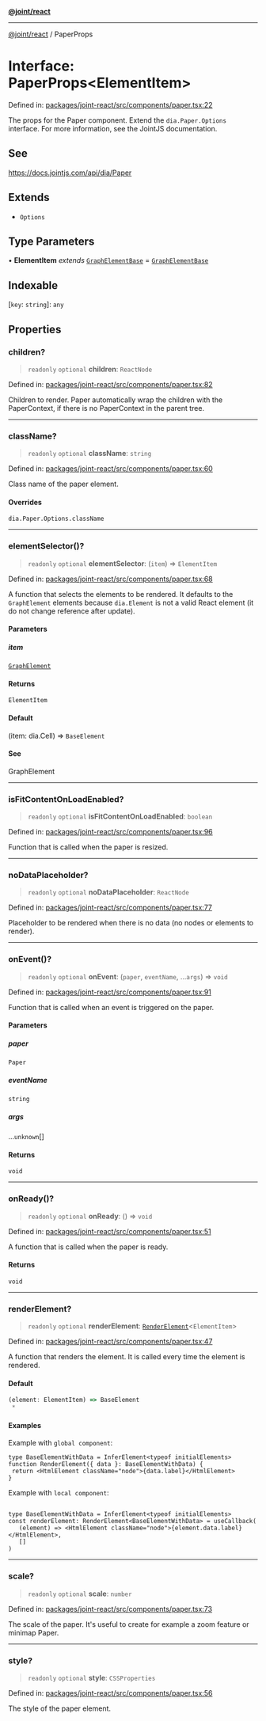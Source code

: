 [**@joint/react**](../README.md)

***

[@joint/react](../README.md) / PaperProps

# Interface: PaperProps\<ElementItem\>

Defined in: [packages/joint-react/src/components/paper.tsx:22](https://github.com/samuelgja/joint/blob/main/packages/joint-react/src/components/paper.tsx#L22)

The props for the Paper component. Extend the `dia.Paper.Options` interface.
For more information, see the JointJS documentation.

## See

https://docs.jointjs.com/api/dia/Paper

## Extends

- `Options`

## Type Parameters

• **ElementItem** *extends* [`GraphElementBase`](GraphElementBase.md) = [`GraphElementBase`](GraphElementBase.md)

## Indexable

\[`key`: `string`\]: `any`

## Properties

### children?

> `readonly` `optional` **children**: `ReactNode`

Defined in: [packages/joint-react/src/components/paper.tsx:82](https://github.com/samuelgja/joint/blob/main/packages/joint-react/src/components/paper.tsx#L82)

Children to render. Paper automatically wrap the children with the PaperContext, if there is no PaperContext in the parent tree.

***

### className?

> `readonly` `optional` **className**: `string`

Defined in: [packages/joint-react/src/components/paper.tsx:60](https://github.com/samuelgja/joint/blob/main/packages/joint-react/src/components/paper.tsx#L60)

Class name of the paper element.

#### Overrides

`dia.Paper.Options.className`

***

### elementSelector()?

> `readonly` `optional` **elementSelector**: (`item`) => `ElementItem`

Defined in: [packages/joint-react/src/components/paper.tsx:68](https://github.com/samuelgja/joint/blob/main/packages/joint-react/src/components/paper.tsx#L68)

A function that selects the elements to be rendered.
It defaults to the `GraphElement` elements because `dia.Element` is not a valid React element (it do not change reference after update).

#### Parameters

##### item

[`GraphElement`](GraphElement.md)

#### Returns

`ElementItem`

#### Default

(item: dia.Cell) => `BaseElement`

#### See

GraphElement<Data>

***

### isFitContentOnLoadEnabled?

> `readonly` `optional` **isFitContentOnLoadEnabled**: `boolean`

Defined in: [packages/joint-react/src/components/paper.tsx:96](https://github.com/samuelgja/joint/blob/main/packages/joint-react/src/components/paper.tsx#L96)

Function that is called when the paper is resized.

***

### noDataPlaceholder?

> `readonly` `optional` **noDataPlaceholder**: `ReactNode`

Defined in: [packages/joint-react/src/components/paper.tsx:77](https://github.com/samuelgja/joint/blob/main/packages/joint-react/src/components/paper.tsx#L77)

Placeholder to be rendered when there is no data (no nodes or elements to render).

***

### onEvent()?

> `readonly` `optional` **onEvent**: (`paper`, `eventName`, ...`args`) => `void`

Defined in: [packages/joint-react/src/components/paper.tsx:91](https://github.com/samuelgja/joint/blob/main/packages/joint-react/src/components/paper.tsx#L91)

Function that is called when an event is triggered on the paper.

#### Parameters

##### paper

`Paper`

##### eventName

`string`

##### args

...`unknown`[]

#### Returns

`void`

***

### onReady()?

> `readonly` `optional` **onReady**: () => `void`

Defined in: [packages/joint-react/src/components/paper.tsx:51](https://github.com/samuelgja/joint/blob/main/packages/joint-react/src/components/paper.tsx#L51)

A function that is called when the paper is ready.

#### Returns

`void`

***

### renderElement?

> `readonly` `optional` **renderElement**: [`RenderElement`](../type-aliases/RenderElement.md)\<`ElementItem`\>

Defined in: [packages/joint-react/src/components/paper.tsx:47](https://github.com/samuelgja/joint/blob/main/packages/joint-react/src/components/paper.tsx#L47)

A function that renders the element. It is called every time the element is rendered.

#### Default

```ts
(element: ElementItem) => BaseElement
 *
```

#### Examples

Example with `global component`:
```tsx
type BaseElementWithData = InferElement<typeof initialElements>
function RenderElement({ data }: BaseElementWithData) {
 return <HtmlElement className="node">{data.label}</HtmlElement>
}
```

Example with `local component`:
```tsx

type BaseElementWithData = InferElement<typeof initialElements>
const renderElement: RenderElement<BaseElementWithData> = useCallback(
   (element) => <HtmlElement className="node">{element.data.label}</HtmlElement>,
   []
)
```

***

### scale?

> `readonly` `optional` **scale**: `number`

Defined in: [packages/joint-react/src/components/paper.tsx:73](https://github.com/samuelgja/joint/blob/main/packages/joint-react/src/components/paper.tsx#L73)

The scale of the paper. It's useful to create for example a zoom feature or minimap Paper.

***

### style?

> `readonly` `optional` **style**: `CSSProperties`

Defined in: [packages/joint-react/src/components/paper.tsx:56](https://github.com/samuelgja/joint/blob/main/packages/joint-react/src/components/paper.tsx#L56)

The style of the paper element.
